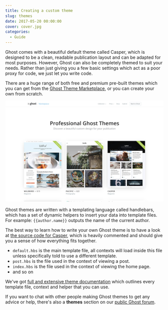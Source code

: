 ```yaml
---
title: Creating a custom theme
slug: themes
date: 2017-05-20 00:00:00
cover: cover.jpg
categories:
  - Guide
---
```


Ghost comes with a beautiful default theme called Casper, which is designed to be a clean, readable publication layout and can be adapted for most purposes. However, Ghost can also be completely themed to suit your needs. Rather than just giving you a few basic settings which act as a poor proxy for code, we just let you write code.

There are a huge range of both free and premium pre-built themes which you can get from the [Ghost Theme Marketplace](http://marketplace.ghost.org), or you can create your own from scratch.

![](marketplace.jpg)

Ghost themes are written with a templating language called handlebars, which has a set of dynamic helpers to insert your data into template files. For example: `{{author.name}}` outputs the name of the current author.

The best way to learn how to write your own Ghost theme is to have a look at [the source code for Casper](https://github.com/TryGhost/Casper), which is heavily commented and should give you a sense of how everything fits together.

- `default.hbs` is the main template file, all contexts will load inside this file unless specifically told to use a different template.
- `post.hbs` is the file used in the context of viewing a post.
- `index.hbs` is the file used in the context of viewing the home page.
- and so on

We've got [full and extensive theme documentation](https://docs.ghost.org/api/handlebars-themes/) which outlines every template file, context and helper that you can use.

If you want to chat with other people making Ghost themes to get any advice or help, there's also a **themes** section on our [public Ghost forum](https://forum.ghost.org/c/themes).
